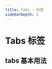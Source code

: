 ```yaml
---
title: Tabs - 标签
sidebarDepth: 2
---
```


# Tabs 标签 <Badge text="beta" type="warn"/>

## tabs 基本用法

<ClientOnly>
<tabs-demo></tabs-demo>
</ClientOnly>

<!-- 
```vue

```

## Attributes

|   参数   |   说明   |  类型  |           可选值            | 默认值 |
| :------: | :------: | :----: | :-------------------------: | :----: |
| trigger  | 触发方式 | String |         click/hover         | click  |
| position | 出现位置 | String | left / right / top / bottom |  top   |

<style>
table th:nth-child(4) {
    width: 290px;
}
</style> -->
